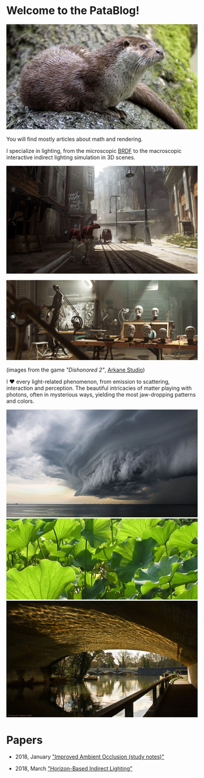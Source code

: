 ﻿# Welcome to the PataBlog!

![PataBlog.jpg](images/PataBlog.jpg)

You will find mostly articles about math and rendering.

I specialize in lighting, from the microscopic [BRDF](BRDF) to the macroscopic interactive indirect lighting simulation in 3D scenes.

![image](images/dishonored2.jpg)

![image](images/dishonored2_2.jpg)

(images from the game *"Dishonored 2"*, [Arkane Studio](https://www.arkane-studios.com/uk/index.php))


I :heart: every light-related phenomenon, from emission to scattering, interaction and perception. The beautiful intricacies of matter playing with photons, often in mysterious ways, yielding the most jaw-dropping patterns and colors.

![storm](images/Bio/Storm.jpg)
![leaf](images/Bio/Translucency.jpg)
![caustics](images/Bio/Caustics.jpg)



# Papers

* 2018, January ["Improved Ambient Occlusion (study notes)"](https://drive.google.com/file/d/1SyagcEVplIm2KkRD3WQYSO9O0Iyi1hfy/view?usp=sharing)

* 2018, March ["Horizon-Based Indirect Lighting"](https://drive.google.com/file/d/1fmceYuM5J2s8puNHZ9o4OF3YjqzIvmRR/view?usp=sharing)
